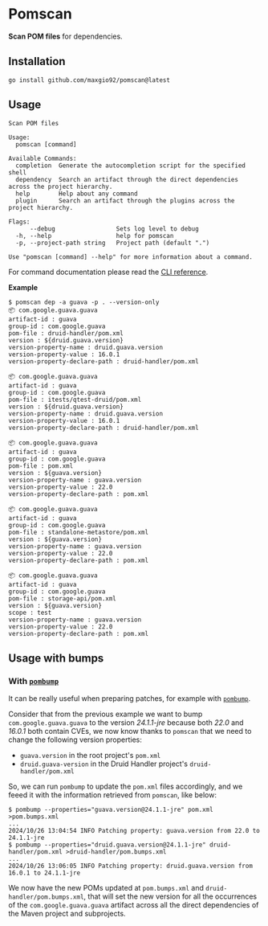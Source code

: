 # Pomscan

**Scan POM files** for dependencies.

## Installation

```shell
go install github.com/maxgio92/pomscan@latest
```

## Usage

```
Scan POM files

Usage:
  pomscan [command]

Available Commands:
  completion  Generate the autocompletion script for the specified shell
  dependency  Search an artifact through the direct dependencies across the project hierarchy.
  help        Help about any command
  plugin      Search an artifact through the plugins across the project hierarchy.

Flags:
      --debug                 Sets log level to debug
  -h, --help                  help for pomscan
  -p, --project-path string   Project path (default ".")

Use "pomscan [command] --help" for more information about a command.
```

For command documentation please read the [CLI reference](./docs/_index.md).

**Example**

```
$ pomscan dep -a guava -p . --version-only
📦 com.google.guava.guava
artifact-id : guava
group-id : com.google.guava
pom-file : druid-handler/pom.xml
version : ${druid.guava.version}
version-property-name : druid.guava.version
version-property-value : 16.0.1
version-property-declare-path : druid-handler/pom.xml

📦 com.google.guava.guava
artifact-id : guava
group-id : com.google.guava
pom-file : itests/qtest-druid/pom.xml
version : ${druid.guava.version}
version-property-name : druid.guava.version
version-property-value : 16.0.1
version-property-declare-path : druid-handler/pom.xml

📦 com.google.guava.guava
artifact-id : guava
group-id : com.google.guava
pom-file : pom.xml
version : ${guava.version}
version-property-name : guava.version
version-property-value : 22.0
version-property-declare-path : pom.xml

📦 com.google.guava.guava
artifact-id : guava
group-id : com.google.guava
pom-file : standalone-metastore/pom.xml
version : ${guava.version}
version-property-name : guava.version
version-property-value : 22.0
version-property-declare-path : pom.xml

📦 com.google.guava.guava
artifact-id : guava
group-id : com.google.guava
pom-file : storage-api/pom.xml
version : ${guava.version}
scope : test
version-property-name : guava.version
version-property-value : 22.0
version-property-declare-path : pom.xml
```

## Usage with bumps

### With [`pombump`](https://github.com/chainguard-dev/pombump)

It can be really useful when preparing patches, for example with [`pombump`](https://github.com/chainguard-dev/pombump).

Consider that from the previous example we want to bump `com.google.guava.guava` to the version *24.1.1-jre* because both *22.0* and *16.0.1* both contain CVEs, we now know thanks to `pomscan` that we need to change the following version properties:
* `guava.version` in the root project's `pom.xml`
* `druid.guava-version` in the Druid Handler project's `druid-handler/pom.xml`

So, we can run `pombump` to update the `pom.xml` files accordingly, and we feeed it with the information retrieved from `pomscan`, like below:

```shell
$ pombump --properties="guava.version@24.1.1-jre" pom.xml >pom.bumps.xml
...
2024/10/26 13:04:54 INFO Patching property: guava.version from 22.0 to 24.1.1-jre
$ pombump --properties="druid.guava.version@24.1.1-jre" druid-handler/pom.xml >druid-handler/pom.bumps.xml
...
2024/10/26 13:06:05 INFO Patching property: druid.guava.version from 16.0.1 to 24.1.1-jre
```

We now have the new POMs updated at `pom.bumps.xml` and `druid-handler/pom.bumps.xml`, that will set the new version for all the occurrences of the `com.google.guava.guava` artifact across all the direct dependencies of the Maven project and subprojects.

